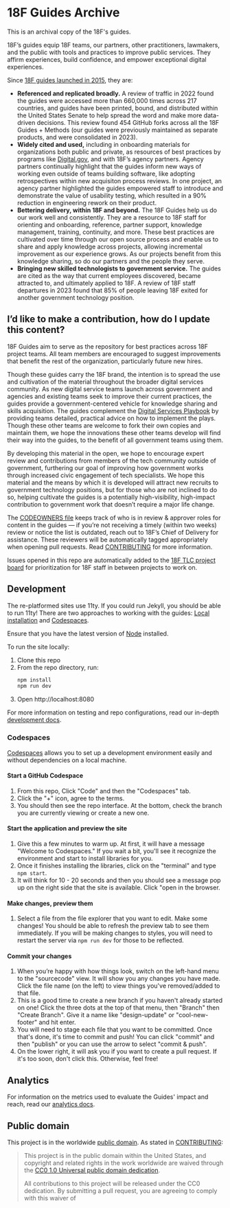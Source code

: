 # 18F Guides Archive

This is an archival copy of the 18F's guides.

18F’s guides equip 18F teams, our partners, other practitioners, lawmakers, and the public with tools and practices to improve public services. They affirm experiences, build confidence, and empower exceptional digital experiences.

Since [18F guides launched in 2015](https://github.com/Lt-Kif/18f.gsa.gov-archive/blob/main/content/posts/2015-05-28-18F-guides.md), they are: 
- **Referenced and replicated broadly.** A review of traffic in 2022 found the guides were accessed more than 660,000 times across 217 countries, and guides have been printed, bound, and distributed within the United States Senate to help spread the word and make more data-driven decisions. This review found 454 GitHub forks across all the 18F Guides + Methods (our guides were previously maintained as separate products, and were consolidated in 2023).
- **Widely cited and used,** including in onboarding materials for organizations both public and private, as resources of best practices by programs like [Digital.gov](https://digital.gov/resources/), and with 18F’s agency partners. Agency partners continually highlight that the guides inform new ways of working even outside of teams building software, like adopting retrospectives within new acquisiton process reviews. In one project, an agency partner highlighted the guides empowered staff to introduce and demonstrate the value of usability testing, which resulted in a 90% reduction in engineering rework on their product.
- **Bettering delivery, within 18F and beyond.** The 18F Guides help us do our work well and consistently. They are a resource to 18F staff for orienting and onboarding, reference, partner support, knowledge management, training, continuity, and more. These best practices are cultivated over time through our open source process and enable us to share and apply knowledge across projects, allowing incremental improvement as our experience grows. As our projects benefit from this knowledge sharing, so do our partners and the people they serve.
- **Bringing new skilled technologists to government service.** The guides are cited as the way that current employees discovered, became attracted to, and ultimately applied to 18F. A review of 18F staff departures in 2023 found that 85% of people leaving 18F exited for another government technology position.

## I’d like to make a contribution, how do I update this content?

18F Guides aim to serve as the repository for best practices across 18F project teams. All team members are encouraged to suggest improvements that benefit the rest of the organization, particularly future new hires. 

Though these guides carry the 18F brand, the intention is to spread the use and cultivation of the material throughout the broader digital services community. As new digital service teams launch across government and agencies and existing teams seek to improve their current practices, the guides provide a government-centered vehicle for knowledge sharing and skills acquisition. The guides complement the [Digital Services Playbook](https://playbook.cio.gov/) by providing teams detailed, practical advice on how to implement the plays. Though these other teams are welcome to fork their own copies and maintain them, we hope the innovations these other teams develop will find their way into the guides, to the benefit of all government teams using them.

By developing this material in the open, we hope to encourage expert review and contributions from members of the tech community outside of government, furthering our goal of improving how government works through increased civic engagement of tech specialists. We hope this material and the means by which it is developed will attract new recruits to government technology positions, but for those who are not inclined to do so, helping cultivate the guides is a potentially high-visibility, high-impact contribution to government work that doesn’t require a major life change.

The [CODEOWNERS file](.github/CODEOWNERS) keeps track of who is in review & approver roles for content in the guides — if you’re not receiving a timely (within two weeks) review or notice the list is outdated, reach out to 18F’s Chief of Delivery for assistance. These reviewers will be automatically tagged appropriately when opening pull requests. Read [CONTRIBUTING](CONTRIBUTING.md) for more information.

Issues opened in this repo are automatically added to the [18F TLC project board](https://github.com/orgs/18F/projects/41/views/1) for prioritization for 18F staff in between projects to work on.

## Development
The re-platformed sites use 11ty. If you could run Jekyll, you should be able to run 11ty! There are two approaches to working with the guides: [Local installation](#local-installation) and [Codespaces](#codespaces).


Ensure that you have the latest version of [Node](https://nodejs.org/en/download) installed. 

To run the site locally:

1. Clone this repo
2. From the repo directory, run:
   ```sh
   npm install
   npm run dev
   ```
3. Open http://localhost:8080

For more information on testing and repo configurations, read our in-depth [development docs](/docs/development.md).

### Codespaces
[Codespaces](https://github.com/features/codespaces) allows you to set up a development environment easily and without dependencies on a local machine.

#### Start a GitHub Codespace
1. From this repo, Click "Code" and then the "Codespaces" tab.
2. Click the "+" icon, agree to the terms.
3. You should then see the repo interface. At the bottom, check the branch you are currently viewing or create a new one.

#### Start the application and preview the site
1. Give this a few minutes to warm up. At first, it will have a message "Welcome to Codespaces."  If you wait a bit, you'll see it recognize the environment and start to install libraries for you.
2. Once it finishes installing the libraries, click on the "terminal" and type ```npm start```. 
3. It will think for 10 - 20 seconds and then you should see a message pop up on the right side that the site is available.  Click "open in the browser.

#### Make changes, preview them
1. Select a file from the file explorer that you want to edit.  Make some changes!  You should be able to refresh the preview tab to see them immediately. If you will be making changes to styles, you will need to restart the server via ```npm run dev``` for those to be reflected.

#### Commit your changes
1. When you’re happy with how things look, switch on the left-hand menu to the "sourcecode" view. It will show you any changes you have made. Click the file name (on the left) to view things you've removed/added to that file.
2. This is a good time to create a new branch if you haven't already started on one!  Click the three dots at the top of that menu, then "Branch" then "Create Branch".  Give it a name like "design-update" or "cool-new-footer" and hit enter.
3. You will need to stage each file that you want to be committed. Once that's done, it's time to commit and push!  You can click "commit" and then "publish" or you can use the arrow to select "commit & push".
4. On the lower right, it will ask you if you want to create a pull request.  If it's too soon, don't click this.  Otherwise, feel free!

## Analytics

For information on the metrics used to evaluate the Guides' impact and reach, read our [analytics docs](/docs/analytics.md).

## Public domain

This project is in the worldwide [public domain](LICENSE.md). As stated in
[CONTRIBUTING](https://handbook.tts.gsa.gov/contributing/):

> This project is in the public domain within the United States, and copyright
> and related rights in the work worldwide are waived through the
> [CC0 1.0 Universal public domain dedication](https://creativecommons.org/publicdomain/zero/1.0/).
>
> All contributions to this project will be released under the CC0 dedication.
> By submitting a pull request, you are agreeing to comply with this waiver of
